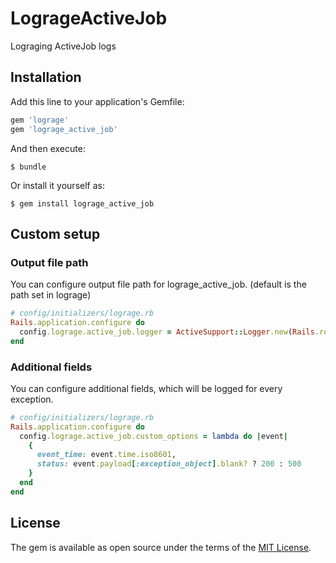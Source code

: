 # LogrageActiveJob

Lograging ActiveJob logs

## Installation

Add this line to your application's Gemfile:

```ruby
gem 'lograge'
gem 'lograge_active_job'
```

And then execute:

    $ bundle

Or install it yourself as:

    $ gem install lograge_active_job

## Custom setup
### Output file path
You can configure output file path for lograge_active_job. (default is the path set in lograge)

```ruby
# config/initializers/lograge.rb
Rails.application.configure do
  config.lograge.active_job.logger = ActiveSupport::Logger.new(Rails.root.join("log/active_job.log"))
end
```

### Additional fields
You can configure additional fields, which will be logged for every exception.

```ruby
# config/initializers/lograge.rb
Rails.application.configure do
  config.lograge.active_job.custom_options = lambda do |event|
    {
      event_time: event.time.iso8601,
      status: event.payload[:exception_object].blank? ? 200 : 500
    }
  end
end
```
## License

The gem is available as open source under the terms of the [MIT License](https://opensource.org/licenses/MIT).
